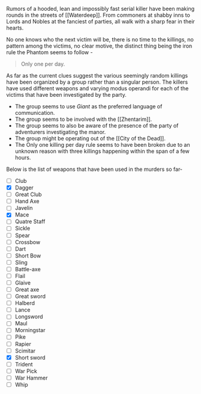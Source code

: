 Rumors of a hooded, lean and impossibly fast serial killer have been making rounds in the streets of [[Waterdeep]]. From commoners at shabby inns to Lords and Nobles at the fanciest of parties, all walk with a sharp fear in their hearts.

No one knows who the next victim will be, there is no time to the killings, no pattern among the victims, no clear motive, the distinct thing being the iron rule the Phantom seems to follow - 

> Only one per day.

As far as the current clues suggest the various seemingly random killings have been organized by a group rather than a singular person. The killers have used different weapons and varying modus operandi for each of the victims that have been investigated by the party.

- The group seems to use *Giant* as the preferred language of communication.
- The group seems to be involved with the [[Zhentarim]].
- The group seems to also be aware of the presence of the party of adventurers investigating the manor.
- The group might be operating out of the [[City of the Dead]].
- The Only one killing per day rule seems to have been broken due to an unknown reason with three killings happening within the span of a few hours.

Below is the list of weapons that have been used in the murders so far- 

- [ ] Club
- [x] Dagger
- [ ] Great Club
- [ ] Hand Axe
- [ ] Javelin
- [x] Mace
- [ ] Quatre Staff
- [ ] Sickle
- [ ] Spear
- [ ] Crossbow
- [ ] Dart
- [ ] Short Bow
- [ ] Sling
- [ ] Battle-axe
- [ ] Flail
- [ ] Glaive
- [ ] Great axe
- [ ] Great sword
- [ ] Halberd
- [ ] Lance
- [ ] Longsword
- [ ] Maul
- [ ] Morningstar
- [ ] Pike
- [ ] Rapier
- [ ] Scimitar
- [x] Short sword
- [ ] Trident
- [ ] War Pick
- [ ] War Hammer
- [ ] Whip